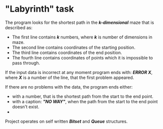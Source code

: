 # "Labyrinth" task

The program looks for the shortest path in the ***k-dimensional*** maze that is described as:

* The first line contains ***k*** numbers, where ***k*** is number of dimensions in maze.
* The second line contains coordinates of the starting position.
* The third line contains coordinates of the end position.
* The fourth line contains coordinates of points which it is impossible to pass through.

If the input data is incorrect at any moment program ends with: ***ERROR X***, where ***X*** is a number of the line, that the first problem appeared.

If there are no problems with the data, the program ends either: 

* with a number, that is the shortest path from the start to the end point.
* with a caption: ***"NO WAY"***, when the path from the start to the end point doesn't exist.
* 
Project operates on self written ***Bitset*** and ***Queue*** structures.
